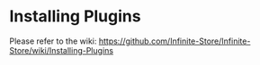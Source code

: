 # Installing Plugins
Please refer to the wiki: https://github.com/Infinite-Store/Infinite-Store/wiki/Installing-Plugins
